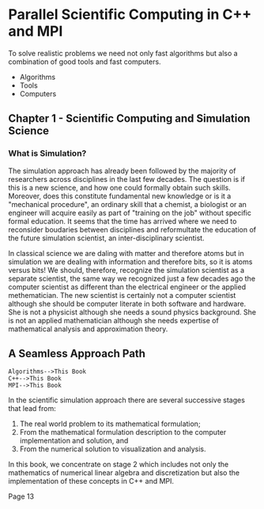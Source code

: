 # Parallel Scientific Computing in C++ and MPI

To solve realistic problems we need not only fast algorithms but also a combination of good tools and fast computers.

- Algorithms
- Tools
- Computers

## Chapter 1 - Scientific Computing and Simulation Science

### What is Simulation?

The simulation approach has already been followed by the majority of researchers across disciplines in the last few decades. The question is if this is a new science, and how one could formally obtain such skills. Moreover, does this constitute fundamental new knowledge or is it a "mechanical procedure", an ordinary skill that a chemist, a biologist or an engineer will acquire easily as part of "training on the job" without specific formal education. It seems that the time has arrived where we need to reconsider boudaries between disciplines and reformultate the education of the future simulation scientist, an inter-disciplinary scientist.

In classical science we are daling with matter and therefore atoms but in simulation we are dealing with information and therefore bits, so it is atoms versus bits! We should, therefore, recognize the simulation scientist as a separate scientist, the same way we recognized just a few decades ago the computer scientist as different than the electrical engineer or the applied methematician. The new scientist is certainly not a computer scientist although she should be computer literate in both software and hardware. She is not a physicist although she needs a sound physics background. She is not an applied mathematician although she needs expertise of mathematical analysis and approximation theory.

## A Seamless Approach Path

```mermaid
Algorithms-->This Book
C++-->This Book
MPI-->This Book
```

In the scientific simulation approach there are several successive stages that lead from:
1. The real world problem to its mathematical formulation;
2. From the mathematical formulation description to the computer implementation and solution, and
3. From the numerical solution to visualization and analysis.

In this book, we concentrate on stage 2 which includes not only the mathematics of numerical linear algebra and discretization but also the implementation of these concepts in C++ and MPI.

Page 13